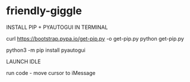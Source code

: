 # friendly-giggle

INSTALL PIP + PYAUTOGUI IN TERMINAL

curl https://bootstrap.pypa.io/get-pip.py -o get-pip.py
python get-pip.py

python3 -m pip install pyautogui

LAUNCH IDLE

run code - move cursor to iMessage
